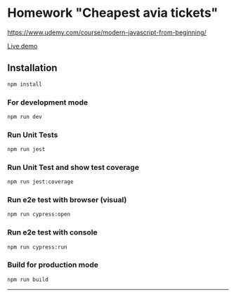 # Homework "Cheapest avia tickets"

https://www.udemy.com/course/modern-javascript-from-beginning/


[Live demo](https://agdobrynin.github.io/udemy-js-aviatikets/dist/)

## Installation
```bash
npm install
```

### For development mode
```bash
npm run dev
```

### Run Unit Tests
```bash
npm run jest
```

### Run Unit Test and show test coverage
```bash
npm run jest:coverage
```

### Run e2e test with browser (visual)
```bash
npm run cypress:open
```

### Run e2e test with console
```bash
npm run cypress:run
```


### Build for production mode
```bash
npm run build
```
---
